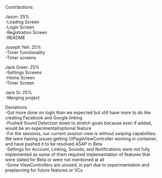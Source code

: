 Contributions

Jason: 25%  
-Loading Screen  
-Login Screen  
-Registration Screen  
-README  
  
Joseph Yeh: 25%  
-Timer functionality  
-Timer screens  
  
Jack Greer: 25%  
-Settings Screens  
-Home Screen  
-Timer Screen  
  
Jack Si: 25%  
-Merging project  
  
Deviations:  
-Got more done on login than we expected but still have more to do like creating Facebook and Google linking  
-Pushed Sound Detection down to stretch goals because even if added, would be an experimental/optional feature  
-For the sessions, our current session view is without swiping capabilities. We were having issues getting UIPageViewController working in container, and have pushed it to be resolved ASAP in Beta  
-Settings for Account, Linking, Sounds, and Notifications were not fully implemented as some of them required implementation of features that were slated for Beta or were not mentioned at all  
-Some ViewControllers are unused, in part due to experimentation and preplanning for future features or VCs  
